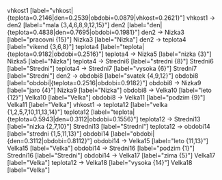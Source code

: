 vhkost1 [label="vhkost|{teplota=0.2146|den=0.2539|obdobi=0.0879|vhkost=0.2621}"]
vhkost1 -> den2 [label="mala {3,4,6,8,9,12,15}"]
den2 [label="den|{teplota=0.4838|den=0.7695|obdobi=0.1981}"]
den2 -> Nizka3 [label="pracovni {15}"]
Nizka3 [label="Nizka"]
den2 -> teplota4 [label="vikend {3,6,8}"]
teplota4 [label="teplota|{teplota=0.9182|obdobi=0.2516}"]
teplota4 -> Nizka5 [label="nizka {3}"]
Nizka5 [label="Nizka"]
teplota4 -> Stredni6 [label="stredni {8}"]
Stredni6 [label="Stredni"]
teplota4 -> Stredni7 [label="vysoka {6}"]
Stredni7 [label="Stredni"]
den2 -> obdobi8 [label="svatek {4,9,12}"]
obdobi8 [label="obdobi|{teplota=0.2516|obdobi=0.9182}"]
obdobi8 -> Nizka9 [label="jaro {4}"]
Nizka9 [label="Nizka"]
obdobi8 -> Velka10 [label="leto {12}"]
Velka10 [label="Velka"]
obdobi8 -> Velka11 [label="podzim {9}"]
Velka11 [label="Velka"]
vhkost1 -> teplota12 [label="velka {1,2,5,7,10,11,13,14}"]
teplota12 [label="teplota|{teplota=0.5943|den=0.3112|obdobi=0.1556}"]
teplota12 -> Stredni13 [label="nizka {2,7,10}"]
Stredni13 [label="Stredni"]
teplota12 -> obdobi14 [label="stredni {1,5,11,13}"]
obdobi14 [label="obdobi|{den=0.3112|obdobi=0.8112}"]
obdobi14 -> Velka15 [label="leto {11,13}"]
Velka15 [label="Velka"]
obdobi14 -> Stredni16 [label="podzim {1}"]
Stredni16 [label="Stredni"]
obdobi14 -> Velka17 [label="zima {5}"]
Velka17 [label="Velka"]
teplota12 -> Velka18 [label="vysoka {14}"]
Velka18 [label="Velka"]
